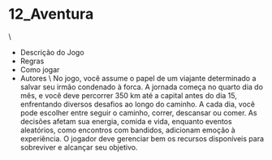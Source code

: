 # 12_Aventura


\\
- Descrição do Jogo
- Regras
- Como jogar
- Autores
\\
No jogo, você assume o papel de um viajante determinado a salvar seu irmão condenado à forca. A jornada começa no quarto dia do mês, e você deve percorrer 350 km até a capital antes do dia 15, enfrentando diversos desafios ao longo do caminho. A cada dia, você pode escolher entre seguir o caminho, correr, descansar ou comer. As decisões afetam sua energia, comida e vida, enquanto eventos aleatórios, como encontros com bandidos, adicionam emoção à experiência. O jogador deve gerenciar bem os recursos disponíveis para sobreviver e alcançar seu objetivo.